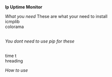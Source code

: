 **Ip Uptime Monitor**

*What you need*
These are what your need to install
<br />icmplib
<br />colorama

<br />*You dont need to use pip for these*

<br />time
t<br />hreading

*How to use*
